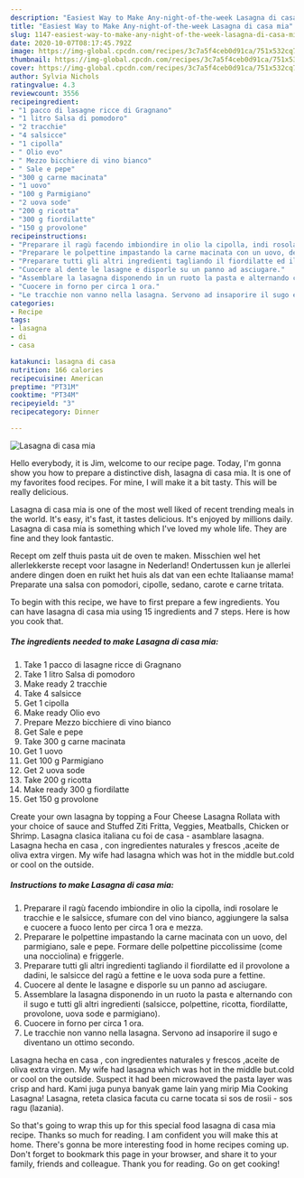```yaml
---
description: "Easiest Way to Make Any-night-of-the-week Lasagna di casa mia"
title: "Easiest Way to Make Any-night-of-the-week Lasagna di casa mia"
slug: 1147-easiest-way-to-make-any-night-of-the-week-lasagna-di-casa-mia
date: 2020-10-07T08:17:45.792Z
image: https://img-global.cpcdn.com/recipes/3c7a5f4ceb0d91ca/751x532cq70/lasagna-di-casa-mia-recipe-main-photo.jpg
thumbnail: https://img-global.cpcdn.com/recipes/3c7a5f4ceb0d91ca/751x532cq70/lasagna-di-casa-mia-recipe-main-photo.jpg
cover: https://img-global.cpcdn.com/recipes/3c7a5f4ceb0d91ca/751x532cq70/lasagna-di-casa-mia-recipe-main-photo.jpg
author: Sylvia Nichols
ratingvalue: 4.3
reviewcount: 3556
recipeingredient:
- "1 pacco di lasagne ricce di Gragnano"
- "1 litro Salsa di pomodoro"
- "2 tracchie"
- "4 salsicce"
- "1 cipolla"
- " Olio evo"
- " Mezzo bicchiere di vino bianco"
- " Sale e pepe"
- "300 g carne macinata"
- "1 uovo"
- "100 g Parmigiano"
- "2 uova sode"
- "200 g ricotta"
- "300 g fiordilatte"
- "150 g provolone"
recipeinstructions:
- "Preparare il ragù facendo imbiondire in olio la cipolla, indi rosolare le tracchie e le salsicce, sfumare con del vino bianco, aggiungere la salsa e cuocere a fuoco lento per circa 1 ora e mezza."
- "Preparare le polpettine impastando la carne macinata con un uovo, del parmigiano, sale e pepe. Formare delle polpettine piccolissime (come una nocciolina) e friggerle."
- "Preparare tutti gli altri ingredienti tagliando il fiordilatte ed il provolone a dadini, le salsicce del ragù a fettine e le uova soda pure a fettine."
- "Cuocere al dente le lasagne e disporle su un panno ad asciugare."
- "Assemblare la lasagna disponendo in un ruoto la pasta e alternando con il sugo e tutti gli altri ingredienti (salsicce, polpettine, ricotta, fiordilatte, provolone, uova sode e parmigiano)."
- "Cuocere in forno per circa 1 ora."
- "Le tracchie non vanno nella lasagna. Servono ad insaporire il sugo e diventano un ottimo secondo."
categories:
- Recipe
tags:
- lasagna
- di
- casa

katakunci: lasagna di casa 
nutrition: 166 calories
recipecuisine: American
preptime: "PT31M"
cooktime: "PT34M"
recipeyield: "3"
recipecategory: Dinner

---
```



![Lasagna di casa mia](https://img-global.cpcdn.com/recipes/3c7a5f4ceb0d91ca/751x532cq70/lasagna-di-casa-mia-recipe-main-photo.jpg)

Hello everybody, it is Jim, welcome to our recipe page. Today, I'm gonna show you how to prepare a distinctive dish, lasagna di casa mia. It is one of my favorites food recipes. For mine, I will make it a bit tasty. This will be really delicious.

Lasagna di casa mia is one of the most well liked of recent trending meals in the world. It's easy, it's fast, it tastes delicious. It's enjoyed by millions daily. Lasagna di casa mia is something which I've loved my whole life. They are fine and they look fantastic.

Recept om zelf thuis pasta uit de oven te maken. Misschien wel het allerlekkerste recept voor lasagne in Nederland! Ondertussen kun je allerlei andere dingen doen en ruikt het huis als dat van een echte Italiaanse mama! Preparate una salsa con pomodori, cipolle, sedano, carote e carne tritata.


To begin with this recipe, we have to first prepare a few ingredients. You can have lasagna di casa mia using 15 ingredients and 7 steps. Here is how you cook that.

<!--inarticleads1-->

##### The ingredients needed to make Lasagna di casa mia:

1. Take 1 pacco di lasagne ricce di Gragnano
1. Take 1 litro Salsa di pomodoro
1. Make ready 2 tracchie
1. Take 4 salsicce
1. Get 1 cipolla
1. Make ready  Olio evo
1. Prepare  Mezzo bicchiere di vino bianco
1. Get  Sale e pepe
1. Take 300 g carne macinata
1. Get 1 uovo
1. Get 100 g Parmigiano
1. Get 2 uova sode
1. Take 200 g ricotta
1. Make ready 300 g fiordilatte
1. Get 150 g provolone


Create your own lasagna by topping a Four Cheese Lasagna Rollata with your choice of sauce and Stuffed Ziti Fritta, Veggies, Meatballs, Chicken or Shrimp. Lasagna clasica italiana cu foi de casa - asamblare lasagna. Lasagna hecha en casa , con ingredientes naturales y frescos ,aceite de oliva extra virgen. My wife had lasagna which was hot in the middle but.cold or cool on the outside. 

<!--inarticleads2-->

##### Instructions to make Lasagna di casa mia:

1. Preparare il ragù facendo imbiondire in olio la cipolla, indi rosolare le tracchie e le salsicce, sfumare con del vino bianco, aggiungere la salsa e cuocere a fuoco lento per circa 1 ora e mezza.
1. Preparare le polpettine impastando la carne macinata con un uovo, del parmigiano, sale e pepe. Formare delle polpettine piccolissime (come una nocciolina) e friggerle.
1. Preparare tutti gli altri ingredienti tagliando il fiordilatte ed il provolone a dadini, le salsicce del ragù a fettine e le uova soda pure a fettine.
1. Cuocere al dente le lasagne e disporle su un panno ad asciugare.
1. Assemblare la lasagna disponendo in un ruoto la pasta e alternando con il sugo e tutti gli altri ingredienti (salsicce, polpettine, ricotta, fiordilatte, provolone, uova sode e parmigiano).
1. Cuocere in forno per circa 1 ora.
1. Le tracchie non vanno nella lasagna. Servono ad insaporire il sugo e diventano un ottimo secondo.


Lasagna hecha en casa , con ingredientes naturales y frescos ,aceite de oliva extra virgen. My wife had lasagna which was hot in the middle but.cold or cool on the outside. Suspect it had been microwaved the pasta layer was crisp and hard. Kami juga punya banyak game lain yang mirip Mia Cooking Lasagna! Lasagna, reteta clasica facuta cu carne tocata si sos de rosii - sos ragu (lazania). 

So that's going to wrap this up for this special food lasagna di casa mia recipe. Thanks so much for reading. I am confident you will make this at home. There's gonna be more interesting food in home recipes coming up. Don't forget to bookmark this page in your browser, and share it to your family, friends and colleague. Thank you for reading. Go on get cooking!
